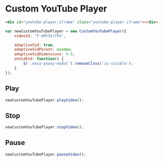 Custom YouTube Player
=======


```html
<div id="youtube-player-iframe" class="youtube-player-iframe"></div>
```

```js
var newCustomYouTubePlayer = new CustomYouTubePlayer({
    videoId: 'F-eMt3SrfFU',

    adaptiveVid: true,
    adaptiveVidParent: window,
    adaptiveVidDimensions: 0.9,
    onVidEnd: function() {
        $('.easy-peasy-modal').removeClass('is-visible');
    }
});
```


## Play
```js
newCustomYouTubePlayer.playVideo();
```

## Stop

```js
newCustomYouTubePlayer.stopVideo();
```

## Pause
```js
newCustomYouTubePlayer.pauseVideo();
```